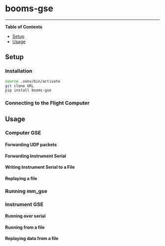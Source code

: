 # booms-gse

-----

**Table of Contents**

- [Setup](#setup)
- [Usage](#usage)

## Setup

### Installation

```bash
source .venv/bin/activate
git clone URL
pip install booms-gse
```

### Connecting to the Flight Computer

## Usage

### Computer GSE

#### Forwarding UDP packets

#### Forwarding Instrument Serial

#### Writing Instrument Serial to a File

#### Replaying a file

### Running mm_gse

### Instrument GSE

#### Running over serial

#### Running from a file

#### Replaying data from a file

